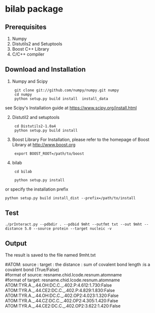 bilab package
=============

Prerequisites
-------------

1. Numpy
2. Distutils2 and Setuptools
3. Boost C++ Library
4. C/C++ compiler

Download and Installation
-------------------------
1. Numpy and Scipy

		git clone git://github.com/numpy/numpy.git numpy  
		cd numpy  
		python setup.py build install  install_data

see Scipy's Installation guide at https://www.scipy.org/install.html

2. Distutil2 and setuptools

		cd Distutils2-1.0a4
		python setup.py build install  

3. Boost Library
   For Installation, please refer to the homepage of Boost Library at http://www.boost.org  

		export BOOST_ROOT=/path/to/boost
   
4. bilab  

		cd bilab  

		python setup.py install  

or  specify the installation prefix  

	python setup.py build install_dist --prefix=/path/to/install

Test
-----

    ./prInteract.py --pdbdir . --pdbid 9mht --outfmt txt --out 9mht --distance 5.0 --source protein --target nucleic -v  

Output
--------------
The result is saved to the file named 9mht.txt    

\#ATOM: source : target : the distance : sum of covalent bond length :is a covalent bond (True/False)  
\#format of source: resname.chid.Icode.resnum.atomname  
\#format of target: resname.chid.Icode.resnum.atomname  
ATOM:TYR.A.\_.44.OH:DC.C.\_.402.P:4.612:1.730:False    
ATOM:TYR.A.\_.44.CE2:DC.C.\_.402.P:4.829:1.830:False    
ATOM:TYR.A.\_.44.OH:DC.C.\_.402.OP2:4.023:1.320:False    
ATOM:TYR.A.\_.44.CZ:DC.C.\_.402.OP2:4.305:1.420:False    
ATOM:TYR.A.\_.44.CE2:DC.C.\_.402.OP2:3.622:1.420:False    
